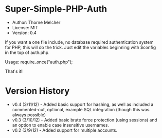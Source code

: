 Super-Simple-PHP-Auth
=====================
* Author: Thorne Melcher
* License: MIT
* Version: 0.4

If you want a one file include, no database required authentication system for PHP, this will do the trick. Just edit the variables beginning with $config in the top of auth.php.

Usage:
    require_once("auth.php");

That's it!

Version History
===============
* v0.4 (3/11/12) - Added basic support for hashing, as well as included a commented-out, optional, example SQL integration (though this was always possible)
* v0.3 (3/10/12) - Added basic brute force protection (using sessions) and an option to enable case insensitive usernames.
* v0.2 (3/9/12) - Added support for multiple accounts.
